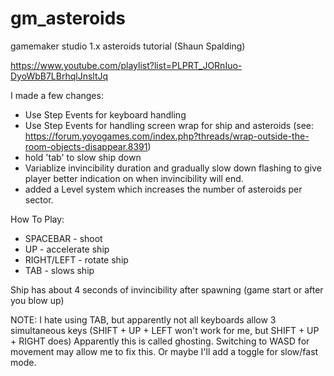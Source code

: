# gm_asteroids
gamemaker studio 1.x asteroids tutorial (Shaun Spalding)

https://www.youtube.com/playlist?list=PLPRT_JORnIuo-DyoWbB7LBrhqlJnsltJq

I made a few changes:

- Use Step Events for keyboard handling
- Use Step Events for handling screen wrap for ship and asteroids (see: https://forum.yoyogames.com/index.php?threads/wrap-outside-the-room-objects-disappear.8391)
- hold 'tab' to slow ship down
- Variablize invincibility duration and gradually slow down flashing to give player better indication on when invincibility will end.
- added a Level system which increases the number of asteroids per sector.

How To Play:
* SPACEBAR - shoot
* UP - accelerate ship
* RIGHT/LEFT - rotate ship
* TAB - slows ship 

Ship has about 4 seconds of invincibility after spawning (game start or after you blow up)

NOTE: I hate using TAB, but apparently not all keyboards allow 3 simultaneous keys (SHIFT + UP + LEFT won't work for me, but SHIFT + UP + RIGHT does)
Apparently this is called ghosting.  Switching to WASD for movement may allow me to fix this. Or maybe I'll add a toggle for slow/fast mode.

